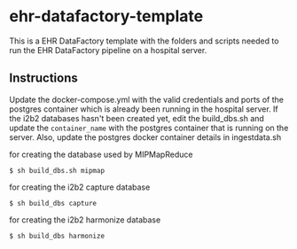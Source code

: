 # ehr-datafactory-template

This is a EHR DataFactory template with the folders and scripts needed to run the EHR DataFactory pipeline on a hospital server.

## Instructions

Update the docker-compose.yml with the valid credentials and ports of the postgres container which is already been running in the hospital server.
If the i2b2 databases hasn't been created yet, edit the build_dbs.sh and update the `container_name` with the postgres container that is running on the server.
Also, update the postgres docker container details in ingestdata.sh 

for creating the database used by MIPMapReduce
```shell
$ sh build_dbs.sh mipmap
```

for creating the i2b2 capture database
```shell
$ sh build_dbs capture
```

for creating the i2b2 harmonize database
```shell
$ sh build_dbs harmonize
```
